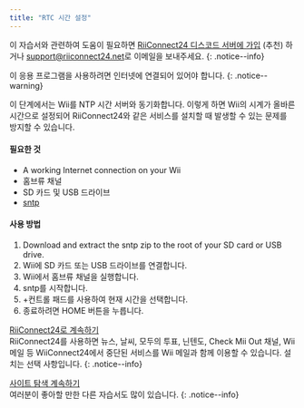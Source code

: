 ```yaml
---
title: "RTC 시간 설정"
---
```


이 자습서와 관련하여 도움이 필요하면 [RiiConnect24 디스코드 서버에 가입](https://discord.gg/rc24) (추천) 하거나 [support@riiconnect24.net](mailto:support@riiconnect24.net)로 이메일을 보내주세요.
{: .notice--info}

이 응용 프로그램을 사용하려면 인터넷에 연결되어 있어야 합니다.
{: .notice--warning}

이 단계에서는 Wii를 NTP 시간 서버와 동기화합니다. 이렇게 하면 Wii의 시계가 올바른 시간으로 설정되어 RiiConnect24와 같은 서비스를 설치할 때 발생할 수 있는 문제를 방지할 수 있습니다.

#### 필요한 것
* A working Internet connection on your Wii
* 홈브류 채널
* SD 카드 및 USB 드라이브
* [sntp](https://oscwii.org/library/app/sntp)

#### 사용 방법

1. Download and extract the sntp zip to the root of your SD card or USB drive.
2. Wii에 SD 카드 또는 USB 드라이브를 연결합니다.
3. Wii에서 홈브류 채널을 실행합니다.
4. sntp를 시작합니다.
5. +컨트롤 패드를 사용하여 현재 시간을 선택합니다.
6. 종료하려면 HOME 버튼을 누릅니다.

[RiiConnect24로 계속하기](riiconnect24)<br> RiiConnect24를 사용하면 뉴스, 날씨, 모두의 투표, 닌텐도, Check Mii Out 채널, Wii 메일 등 WiiConnect24에서 중단된 서비스를 Wii 메일과 함께 이용할 수 있습니다. 설치는 선택 사항입니다.
{: .notice--info}

[사이트 탐색 계속하기](site-navigation)<br> 여러분이 좋아할 만한 다른 자습서도 많이 있습니다.
{: .notice--info}
